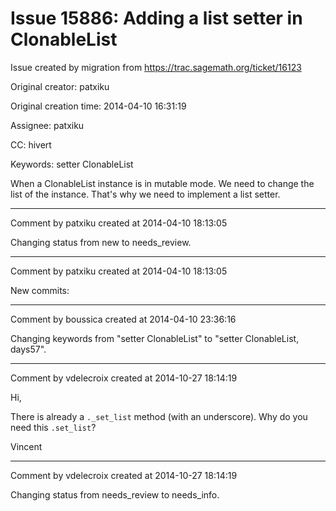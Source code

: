 # Issue 15886: Adding a list setter in ClonableList

Issue created by migration from https://trac.sagemath.org/ticket/16123

Original creator: patxiku

Original creation time: 2014-04-10 16:31:19

Assignee: patxiku

CC:  hivert

Keywords: setter ClonableList

When a ClonableList instance is in mutable mode.
We need to change the list of the instance.
That's why we need to implement a list setter.


---

Comment by patxiku created at 2014-04-10 18:13:05

Changing status from new to needs_review.


---

Comment by patxiku created at 2014-04-10 18:13:05

New commits:


---

Comment by boussica created at 2014-04-10 23:36:16

Changing keywords from "setter ClonableList" to "setter ClonableList, days57".


---

Comment by vdelecroix created at 2014-10-27 18:14:19

Hi,

There is already a `._set_list` method (with an underscore). Why do you need this `.set_list`?

Vincent


---

Comment by vdelecroix created at 2014-10-27 18:14:19

Changing status from needs_review to needs_info.
